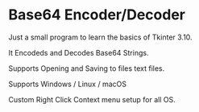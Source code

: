# Base64 Encoder/Decoder
Just a small program to learn the basics of Tkinter 3.10.

It Encodeds and Decodes Base64 Strings.

Supports Opening and Saving to files text files.

Supports Windows / Linux / macOS

Custom Right Click Context menu setup for all OS.